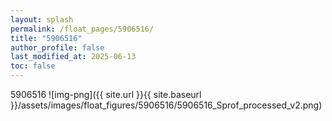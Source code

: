 ```yaml
---
layout: splash
permalink: /float_pages/5906516/
title: "5906516"
author_profile: false
last_modified_at: 2025-06-13
toc: false
---
```

 
5906516
![img-png]({{ site.url }}{{ site.baseurl }}/assets/images/float_figures/5906516/5906516_Sprof_processed_v2.png)